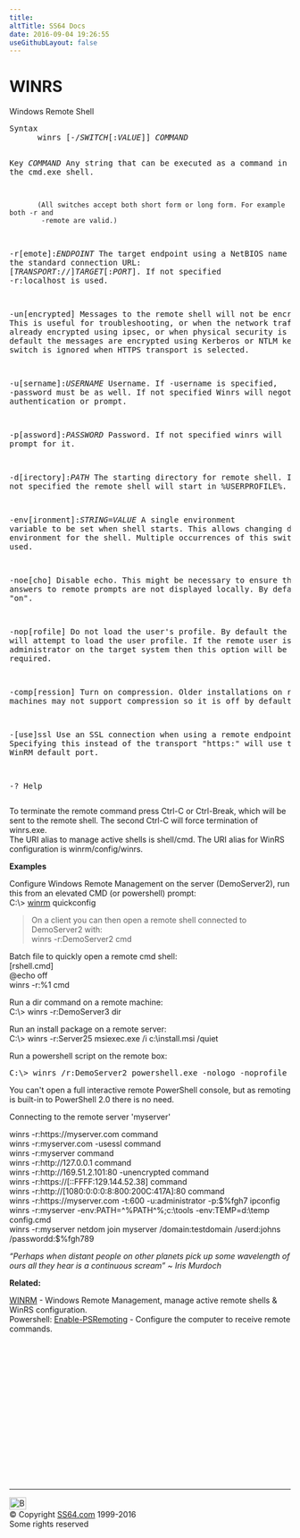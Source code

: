 ```yaml
---
title:
altTitle: SS64 Docs
date: 2016-09-04 19:26:55
useGithubLayout: false
---
```

<!-- #BeginLibraryItem "/Library/head_nt.lbi" --><!-- #EndLibraryItem --><h1>WINRS</h1> 
<p>Windows Remote Shell</p>
<pre>Syntax
      winrs [-/<i>SWITCH</i>[:<i>VALUE</i>]] <i>COMMAND</i>

Key
   <i>COMMAND</i>    Any string that can be executed as a command in the cmd.exe shell.

           (All switches accept both short form or long form. For example both -r and 
            -remote are valid.)

   -r[emote]:<i>ENDPOINT</i>        The target endpoint using a NetBIOS name or the standard
                             connection URL: [<i>TRANSPORT</i>://]<i>TARGET</i>[:<i>PORT</i>].
                             If not specified  -r:localhost is used.

   -un[encrypted]            Messages to the remote shell will not be encrypted. This is useful for
                             troubleshooting, or when the network traffic is already encrypted using
                             ipsec, or when physical security is enforced.
                             By default the messages are encrypted using Kerberos or NTLM keys.
                             This switch is ignored when HTTPS transport is selected. 

   -u[sername]:<i>USERNAME</i>      Username. If -username is specified, -password must be as well.
                             If not specified Winrs will negotiate authentication or prompt. 

   -p[assword]:<i>PASSWORD</i>      Password. If not specified winrs will prompt for it.

   -d[irectory]:<i>PATH</i>         The starting directory for remote shell.
                             If not specified the remote shell will start in %USERPROFILE%.

   -env[ironment]:<i>STRING</i>=<i>VALUE</i>
                             A single environment variable to be set when shell starts.
                             This allows changing default environment for the shell.
                             Multiple occurrences of this switch can be used.

   -noe[cho]                 Disable echo. This might be necessary to ensure that user's answers
                             to remote prompts are not displayed locally. By default echo is "on".

   -nop[rofile]              Do not load the user's profile. By default the server will attempt to load
                             the user profile. If the remote user is not a local administrator on the
                             target system then this option will be required.

   -comp[ression]            Turn on compression.  Older installations on remote machines may
                             not support compression so it is off by default.

   -[use]ssl                 Use an SSL connection when using a remote endpoint. Specifying this instead
                             of the transport "https:" will use the default WinRM default port. 

   -?                        Help</pre>
<p> To terminate the remote command press Ctrl-C or Ctrl-Break, which will be sent to the remote shell. The second Ctrl-C will force termination of winrs.exe.<br>The URI alias to manage active shells is shell/cmd. The URI alias for WinRS configuration is winrm/config/winrs.</p>
<p><b>Examples</b></p>
<p>Configure Windows Remote Management on the server (<span class="code">DemoServer2</span>), run this from an elevated CMD (or powershell) prompt:<br>
<span class="code">C:\&gt; <a href="winrm.html">winrm</a> quickconfig</span></p>
<blockquote>
<p>On a client you can then open a remote shell connected to <span class="code">DemoServer2</span> with:<br>
<span class="code">winrs -r:DemoServer2 cmd</span></p>
</blockquote>
<p>Batch file to quickly open a remote cmd shell:<br>
[rshell.cmd]<br>
<span class="code">@echo off<br>
winrs -r:%1 cmd</span></p>
<p>Run a dir command on a remote machine: <br>
<span class="code">C:\&gt; winrs -r:DemoServer3 dir</span></p>
<p> Run an install package on a remote server:<br>
<span class="code">C:\&gt; winrs -r:Server25 msiexec.exe /i c:\install.msi /quiet </span></p>
<p>Run a powershell script on the remote box:</p>
<pre>C:\&gt; winrs /r:DemoServer2 powershell.exe -nologo -noprofile -command d:\test\test.ps1</pre>
<p>You can't open a full interactive remote PowerShell console, but as remoting  is built-in to PowerShell 2.0 there is no need. </p>
<p>Connecting to the remote server 'myserver'</p>
<p><span class="code">winrs -r:https://myserver.com command<br>
winrs -r:myserver.com -usessl command<br>
winrs -r:myserver command<br>
winrs -r:http://127.0.0.1 command<br>
winrs -r:http://169.51.2.101:80 -unencrypted command<br>
winrs -r:https://[::FFFF:129.144.52.38] command<br>
winrs -r:http://[1080:0:0:0:8:800:200C:417A]:80 command<br>
winrs -r:https://myserver.com -t:600 -u:administrator -p:$%fgh7 ipconfig<br>
winrs -r:myserver -env:PATH=^%PATH^%;c:\tools -env:TEMP=d:\temp config.cmd<br>
winrs -r:myserver netdom join myserver /domain:testdomain /userd:johns /passwordd:$%fgh789</span></p>
<p class="quote"><i>“Perhaps when distant people on other planets pick up some wavelength of ours all they hear is a continuous scream” ~ Iris Murdoch</i></p>
<p><b>Related:</b></p>
<p><a href="winrm.html">WINRM</a> - Windows Remote Management, manage active remote shells &amp; WinRS configuration.<br>
Powershell: <a href="../ps/enable-psremoting.html">Enable-PSRemoting</a> - Configure the computer to receive remote commands.</p>
<!-- #BeginLibraryItem "/Library/foot_nt.lbi" --><p>
<!-- windows300 -->
<ins class="adsbygoogle" style="display:inline-block;width:300px;height:250px" data-ad-client="ca-pub-6140977852749469" data-ad-slot="7649547908"></ins>
<script>
(adsbygoogle = window.adsbygoogle || []).push({});
</script></p>
<hr>
<div id="bl" class="footer"><a href="winrs.html#"><img src="../images/top.png" width="30" height="22" alt="Back to the Top"></a></div>
<div id="br" class="footer, tagline">© Copyright <a href="../index.html">SS64.com</a> 1999-2016<br>
Some rights reserved</div><!-- #EndLibraryItem -->

